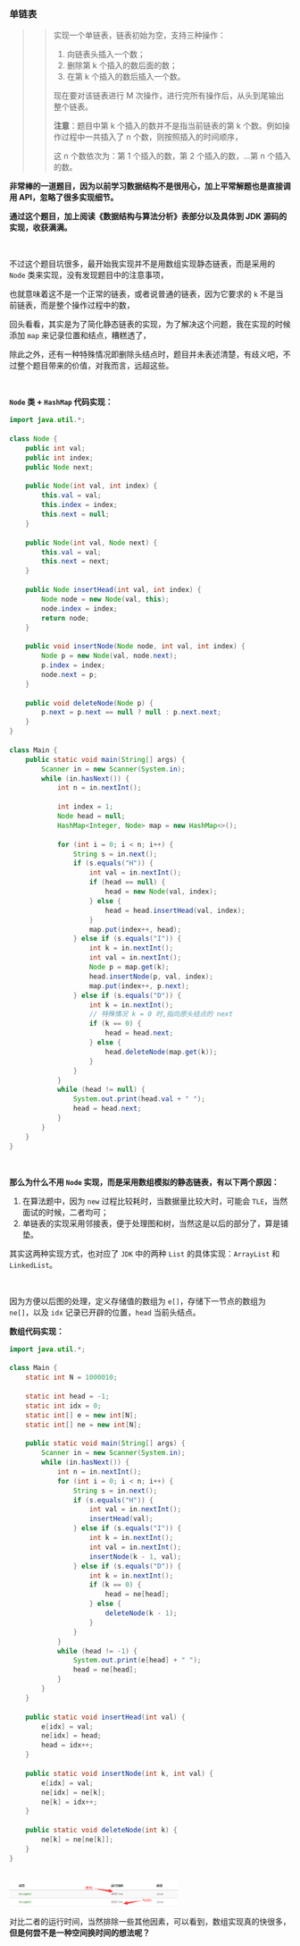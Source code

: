 ### 单链表

> >实现一个单链表，链表初始为空，支持三种操作：
> >
> >1. 向链表头插入一个数；
> >2. 删除第 k 个插入的数后面的数；
> >3. 在第 k 个插入的数后插入一个数。
> >
> >现在要对该链表进行 M 次操作，进行完所有操作后，从头到尾输出整个链表。
> >
> >**注意**：题目中第 k 个插入的数并不是指当前链表的第 k 个数。例如操作过程中一共插入了 n 个数，则按照插入的时间顺序，
> >
> >这 n 个数依次为：第 1 个插入的数，第 2 个插入的数，…第 n 个插入的数。

<strong>非常棒的一道题目，因为以前学习数据结构不是很用心，加上平常解题也是直接调用 API，忽略了很多实现细节。</strong>

<strong>通过这个题目，加上阅读《数据结构与算法分析》表部分以及具体到 JDK 源码的实现，收获满满。</strong>

<br>

不过这个题目坑很多，最开始我实现并不是用数组实现静态链表，而是采用的 `Node` 类来实现，没有发现题目中的注意事项，

也就意味着这不是一个正常的链表，或者说普通的链表，因为它要求的 `k` 不是当前链表，而是整个操作过程中的数，

回头看看，其实是为了简化静态链表的实现，为了解决这个问题，我在实现的时候添加 `map` 来记录位置和结点，糟糕透了，

除此之外，还有一种特殊情况即删除头结点时，题目并未表述清楚，有歧义吧，不过整个题目带来的价值，对我而言，远超这些。

<br>

<strong>`Node` 类 + `HashMap` 代码实现：</strong>

```java
import java.util.*;

class Node {
    public int val;
    public int index;
    public Node next;
    
    public Node(int val, int index) {
        this.val = val;
        this.index = index;
        this.next = null;
    }
    
    public Node(int val, Node next) {
        this.val = val;
        this.next = next;
    }
    
    public Node insertHead(int val, int index) {
        Node node = new Node(val, this);
        node.index = index;
        return node;
    }
    
    public void insertNode(Node node, int val, int index) {
        Node p = new Node(val, node.next);
        p.index = index;
        node.next = p;
    }
    
    public void deleteNode(Node p) {
        p.next = p.next == null ? null : p.next.next;
    }
}

class Main {
    public static void main(String[] args) {
        Scanner in = new Scanner(System.in);
        while (in.hasNext()) {
            int n = in.nextInt();
            
            int index = 1;
            Node head = null;
            HashMap<Integer, Node> map = new HashMap<>();
            
            for (int i = 0; i < n; i++) {
                String s = in.next();
                if (s.equals("H")) {
                    int val = in.nextInt();
                    if (head == null) {
                        head = new Node(val, index);
                    } else {
                        head = head.insertHead(val, index);
                    }
                    map.put(index++, head);
                } else if (s.equals("I")) {
                    int k = in.nextInt();
                    int val = in.nextInt();
                    Node p = map.get(k);
                    head.insertNode(p, val, index);
                    map.put(index++, p.next);
                } else if (s.equals("D")) {
                    int k = in.nextInt();
                    // 特殊情况 k = 0 时,指向原头结点的 next
                    if (k == 0) {
                        head = head.next;
                    } else {
                        head.deleteNode(map.get(k));
                    }
                }
            }
            while (head != null) {
                System.out.print(head.val + " ");
                head = head.next;
            }
        }
    }
}
```

<br>

<strong>那么为什么不用 `Node` 实现，而是采用数组模拟的静态链表，有以下两个原因：</strong>

1. 在算法题中，因为 `new` 过程比较耗时，当数据量比较大时，可能会 `TLE`，当然面试的时候，二者均可；
2. 单链表的实现采用邻接表，便于处理图和树，当然这是以后的部分了，算是铺垫。

其实这两种实现方式，也对应了 `JDK` 中的两种 `List` 的具体实现：`ArrayList` 和 `LinkedList`。

<br>

因为方便以后图的处理，定义存储值的数组为 `e[]`，存储下一节点的数组为 `ne[]`，以及 `idx` 记录已开辟的位置，`head` 当前头结点。

<strong>数组代码实现：</strong>

 ```java
 import java.util.*;
 
 class Main {
     static int N = 1000010;
     
     static int head = -1;
     static int idx = 0;
     static int[] e = new int[N];
     static int[] ne = new int[N];
     
     public static void main(String[] args) {
         Scanner in = new Scanner(System.in);
         while (in.hasNext()) {
             int n = in.nextInt();
             for (int i = 0; i < n; i++) {
                 String s = in.next();
                 if (s.equals("H")) {
                     int val = in.nextInt();
                     insertHead(val);
                 } else if (s.equals("I")) {
                     int k = in.nextInt();
                     int val = in.nextInt();
                     insertNode(k - 1, val);
                 } else if (s.equals("D")) {
                     int k = in.nextInt();
                     if (k == 0) {
                         head = ne[head];
                     } else {
                         deleteNode(k - 1);
                     }
                 }
             }
             while (head != -1) {
                 System.out.print(e[head] + " ");
                 head = ne[head];
             }
         }
     }
     
     public static void insertHead(int val) {
         e[idx] = val;
         ne[idx] = head;
         head = idx++;
     }
     
     public static void insertNode(int k, int val) {
         e[idx] = val;
         ne[idx] = ne[k];
         ne[k] = idx++;
     }
     
     public static void deleteNode(int k) {
         ne[k] = ne[ne[k]];
     }
 }
 ```

<br>

 <img src="https://raw.githubusercontent.com/Eminem-x/Learning/main/AcWing/pic/Part1/单链表.png" alt="system call" style="max-width: 60%">

对比二者的运行时间，当然排除一些其他因素，可以看到，数组实现真的快很多，<strong>但是何尝不是一种空间换时间的想法呢？</strong>

